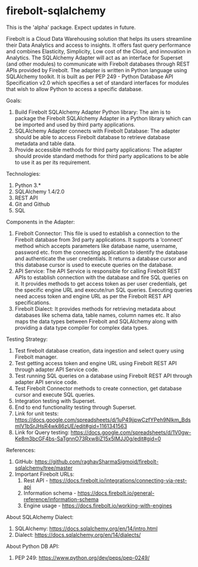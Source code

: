 # firebolt-sqlalchemy

This is the 'alpha' package. Expect updates in future.

Firebolt is a Cloud Data Warehousing solution that helps its users streamline their Data Analytics and access to insights. It offers fast query performance and combines Elasticity, Simplicity, Low cost of the Cloud, and innovation in Analytics. The SQLAlchemy Adapter will act as an interface for Superset (and other modules) to communicate with Firebolt databases through REST APIs provided by Firebolt. The adapter is written in Python language using SQLAlchemy toolkit. It is built as per PEP 249 - Python Database API Specification v2.0 which specifies a set of standard interfaces for modules that wish to allow Python to access a specific database.

Goals:
1. Build Firebolt SQLAlchemy Adapter Python library: The aim is to package the Firebolt SQLAlchemy Adapter in a Python library which can be imported and used by third party applications.
2. SQLAlchemy Adapter connects with Firebolt Database: The adapter should be able to access Firebolt database to retrieve database metadata and table data.
3. Provide accessible methods for third party applications: The adapter should provide standard methods for third party applications to be able to use it as per its requirement.

Technologies:
1. Python 3.*
2. SQLAlchemy 1.4/2.0
3. REST API
4. Git and Github
5. SQL


Components in the Adapter:
1. Firebolt Connector: This file is used to establish a connection to the Firebolt database from 3rd party applications. It supports a ‘connect’ method which accepts parameters like database name, username, password etc. from the connecting application to identify the database and authenticate the user credentials. It returns a database cursor and this database cursor is used to execute queries on the database.
2. API Service: The API Service is responsible for calling Firebolt REST APIs to establish connection with the database and fire SQL queries on it. It provides methods to get access token as per user credentials, get the specific engine URL and execute/run SQL queries. Executing queries need access token and engine URL as per the Firebolt REST API specifications.
3. Firebolt Dialect: It provides methods for retrieving metadata about databases like schema data, table names, column names etc. It also maps the data types between Firebolt and SQLAlchemy along with providing a data type compiler for complex data types.


Testing Strategy:
1. Test firebolt database creation, data ingestion and select query using Firebolt manager.
2. Test getting access token and engine URL using Firebolt REST API through adapter API Service code.
3. Test running SQL queries on a database using Firebolt REST API through adapter API service code.
4. Test Firebolt Connector methods to create connection, get database cursor and execute SQL queries.
5. Integration testing with Superset.
6. End to end functionality testing through Superset.
7. Link for unit tests: https://docs.google.com/spreadsheets/d/1uP49jjpwCzfYPeh9NIkm_BdsmIV1bSrJHsR4wk86zUE/edit#gid=1161341563
8. Link for Query testing: https://docs.google.com/spreadsheets/d/1V0gw-Ke8m3bcGF4bs-SaTgnnO73Rxw8iZ15x5lMJJ0g/edit#gid=0


References:
1. GitHub: https://github.com/raghavSharmaSigmoid/firebolt-sqlalchemy/tree/master
2. Important Firebolt URLs:
    1. Rest API - https://docs.firebolt.io/integrations/connecting-via-rest-api
    2. Information schema - https://docs.firebolt.io/general-reference/information-schema
    3. Engine usage - https://docs.firebolt.io/working-with-engines


About SQLAlchemy Dialect:
1. SQLAlchemy: https://docs.sqlalchemy.org/en/14/intro.html
2. Dialect: https://docs.sqlalchemy.org/en/14/dialects/

About Python DB API:
1. PEP 249: https://www.python.org/dev/peps/pep-0249/

